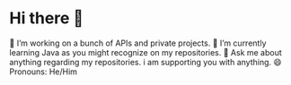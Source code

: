 # Hi there 👋

🔭 I’m working on a bunch of APIs and private projects.
🌱 I’m currently learning Java as you might recognize on my repositories.
💬 Ask me about anything regarding my repositories. i am supporting you with anything.
😄 Pronouns: He/Him
